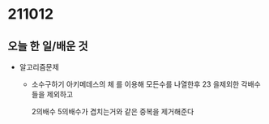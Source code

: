 # 211012

## 오늘 한 일/배운 것

- 알고리즘문제

  - 소수구하기 아키메데스의 체 를 이용해 모든수를 나열한후 23 을제외한 각배수들을 제외하고

    2의배수 5의배수가 겹치는거와 같은 중복을 제거해준다


